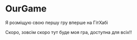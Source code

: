 # OurGame
Я розміщую свою першу гру вперше на ГітХабі


Скоро, зовсім скоро тут буде моя гра, доступна для всіх!!
